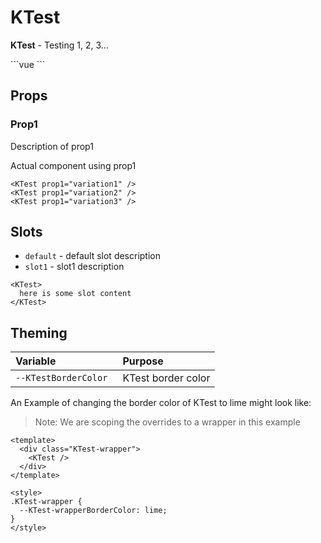 # KTest

**KTest** - Testing 1, 2, 3...

<KTest />
```vue
<KTest />
```

## Props
### Prop1
Description of prop1

Actual component using prop1
<KTest />

```vue
<KTest prop1="variation1" />
<KTest prop1="variation2" />
<KTest prop1="variation3" />
```

## Slots
- `default` - default slot description
- `slot1` - slot1 description

```vue
<KTest>
  here is some slot content
</KTest>
```

## Theming
| Variable | Purpose
|:-------- |:-------
| `--KTestBorderColor `| KTest border color


An Example of changing the border color of KTest to lime might look 
like:

> Note: We are scoping the overrides to a wrapper in this example

<template>
  <div class="KTest-wrapper">
    <KTest />
  </div>
</template>

```vue
<template>
  <div class="KTest-wrapper">
    <KTest />
  </div>
</template>

<style>
.KTest-wrapper {
  --KTest-wrapperBorderColor: lime;
}
</style>
```

<style lang="scss">
.KTest-wrapper {
  --KTest-wrapperBorderColor: lime;
}
</style>

